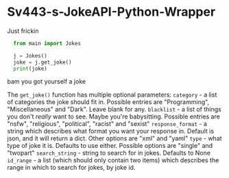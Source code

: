 # Sv443-s-JokeAPI-Python-Wrapper

Just frickin

```python
  from main import Jokes

  j = Jokes()
  joke = j.get_joke()
  print(joke)
```
bam you got yourself a joke

The `get_joke()` function has multiple optional parameters:
`category` - a list of categories the joke should fit in. Possible entries are "Programming", "Miscellaneous" and "Dark". Leave blank for any.
`blacklist` - a list of things you don't *really* want to see. Maybe you're babysitting. Possible entries are "nsfw", "religious", "political", "racist" and "sexist"
`response_format` - a string which describes what format you want your response in. Default is json, and it will return a dict. Other options are "xml" and "yaml"
`type` - what type of joke it is. Defaults to use either. Possible options are "single" and "twopart"
`search_string` - string to search for in jokes. Defaults to None
`id_range` - a list (which should only contain two items) which describes the range in which to search for jokes, by joke id.
